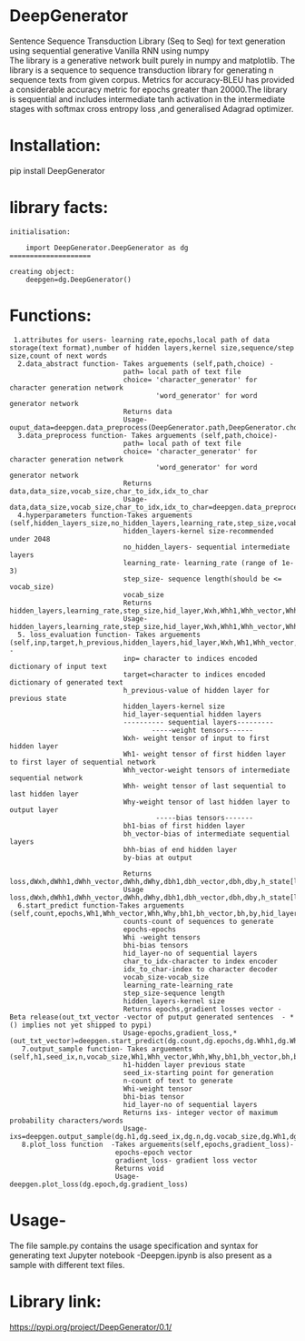 # DeepGenerator
Sentence Sequence Transduction Library (Seq to Seq) for text generation using sequential generative Vanilla RNN using numpy  
The library is a generative network built purely in numpy and matplotlib. The library is a sequence to sequence transduction
library for generating n sequence texts from given corpus. Metrics for accuracy-BLEU has provided a considerable accuracy metric
for epochs greater than 20000.The library is sequential and includes intermediate tanh activation in the intermediate stages with 
softmax cross entropy loss ,and generalised Adagrad optimizer.
# Installation:
pip install DeepGenerator

# library facts:
  
    initialisation:  
        
        import DeepGenerator.DeepGenerator as dg
    ====================
    
    creating object:
        deepgen=dg.DeepGenerator()
    
# Functions: 
     1.attributes for users- learning rate,epochs,local path of data storage(text format),number of hidden layers,kernel size,sequence/step size,count of next words
      2.data_abstract function- Takes arguements (self,path,choice) - 
                                path= local path of text file
                                choice= 'character_generator' for character generation network
                                        'word_generator' for word generator network
                                Returns data
                                Usage- ouput_data=deepgen.data_preprocess(DeepGenerator.path,DeepGenerator.choice)
      3.data_preprocess function- Takes arguements (self,path,choice)-
                                path= local path of text file
                                choice= 'character_generator' for character generation network
                                        'word_generator' for word generator network
                                Returns data,data_size,vocab_size,char_to_idx,idx_to_char
                                Usage- data,data_size,vocab_size,char_to_idx,idx_to_char=deepgen.data_preprocess(DeepGenerator.path,DeepGenerator.choice)
      4.hyperparameters function-Takes arguements (self,hidden_layers_size,no_hidden_layers,learning_rate,step_size,vocab_size)-
                                hidden_layers-kernel size-recommended under 2048
                                no_hidden_layers- sequential intermediate layers
                                learning_rate- learning_rate (range of 1e-3)
                                step_size- sequence length(should be <= vocab_size)
                                vocab_size
                                Returns hidden_layers,learning_rate,step_size,hid_layer,Wxh,Whh1,Whh_vector,Whh,Why,bh1,bh_vector,bh,by
                                Usage- hidden_layers,learning_rate,step_size,hid_layer,Wxh,Whh1,Whh_vector,Whh,Why,bh1,bh_vector,bh,by=deepgen.hyperparamteres(dg.hidden_layers_size,dg.no_hidden_layers,dg.learning_rate,dg.step_size,dg.vocab_size)
      5. loss_evaluation function- Takes arguements    (self,inp,target,h_previous,hidden_layers,hid_layer,Wxh,Wh1,Whh_vector,Whh,Why,bh1,bh_vector,bh,by) -
                                inp= character to indices encoded dictionary of input text
                                target=character to indices encoded dictionary of generated text
                                h_previous-value of hidden layer for previous state
                                hidden_layers-kernel size
                                hid_layer-sequential hidden layers
                                ---------- sequential layers---------
                                       -----weight tensors------
                                Wxh- weight tensor of input to first hidden layer
                                Wh1- weight tensor of first hidden layer to first layer of sequential network
                                Whh_vector-weight tensors of intermediate sequential network
                                Whh- weight tensor of last sequential to last hidden layer
                                Why-weight tensor of last hidden layer to output layer
                                        -----bias tensors-------
                                bh1-bias of first hidden layer
                                bh_vector-bias of intermediate sequential layers
                                bhh-bias of end hidden layer
                                by-bias at output
                                
                                Returns loss,dWxh,dWhh1,dWhh_vector,dWhh,dWhy,dbh1,dbh_vector,dbh,dby,h_state[len(inp)-1],Whh1,Whh_vector,Whh,Why,bh1,bh_vector,bh,by
                                Usage loss,dWxh,dWhh1,dWhh_vector,dWhh,dWhy,dbh1,dbh_vector,dbh,dby,h_state[len(inp)-1],Whh1,Whh_vector,Whh,Why,bh1,bh_vector,bh,by=deepgen.loss_evaluation(dg.inp,dg.target,dg.h_previous,dg.hidden_layers,dg.hid_layer,dg.Wxh,dg.Wh1,dg.Whh_vector,dg.Whh,dg.Why,dg.bh1,dg.bh_vector,dg.bh,dg.by)
      6.start_predict function-Takes arguements (self,count,epochs,Wh1,Whh_vector,Whh,Why,bh1,bh_vector,bh,by,hid_layer,char_to_idx,idx_to_char,vocab_size,learning_rate,step_size,data,hidden_layers)
                                counts-count of sequences to generate
                                epochs-epochs
                                Whi -weight tensors
                                bhi-bias tensors
                                hid_layer-no of sequential layers
                                char_to_idx-character to index encoder
                                idx_to_char-index to character decoder
                                vocab_size-vocab_size
                                learning_rate-learning_rate
                                step_size-sequence length
                                hidden_layers-kernel size
                                Returns epochs,gradient losses vector -Beta release(out_txt_vector -vector of putput generated sentences  - *() implies not yet shipped to pypi)
                                Usage-epochs,gradient_loss,*(out_txt_vector)=deepgen.start_predict(dg.count,dg.epochs,dg.Whh1,dg.Whh_vector,dg.Whh,dg.Why,dg.bh1,dg.bh_vector,dg.bh,dg.by,dg.hid_layer,dg.char_to_idx,dg.idx_to_char,dg.vocab_size,dg.learning_rate,dg.step_size,dg.data,dg.hidden_layers) 
       7.output_sample function- Takes arguements (self,h1,seed_ix,n,vocab_size,Wh1,Whh_vector,Whh,Why,bh1,bh_vector,bh,by,hid_layer)-
                                h1-hidden layer previous state
                                seed_ix-starting point for generation
                                n-count of text to generate
                                Whi-weight tensor
                                bhi-bias tensor
                                hid_layer-no of sequential layers
                                Returns ixs- integer vector of maximum probability characters/words
                                Usage-ixs=deepgen.output_sample(dg.h1,dg.seed_ix,dg.n,dg.vocab_size,dg.Wh1,dg.Whh_vector,dg.Whh,dg.Why,dg.bh1,dg.bh_vector,dg.bh,dg.by,dg.hid_layer)
       8.plot_loss function  -Takes arguements(self,epochs,gradient_loss)-
                              epochs-epoch vector
                              gradient_loss- gradient loss vector
                              Returns void
                              Usage-deepgen.plot_loss(dg.epoch,dg.gradient_loss)
# Usage-
The file sample.py contains the usage specification and syntax for generating text
Jupyter notebook -Deepgen.ipynb is also present as a sample with different text files.

# Library link:
https://pypi.org/project/DeepGenerator/0.1/
